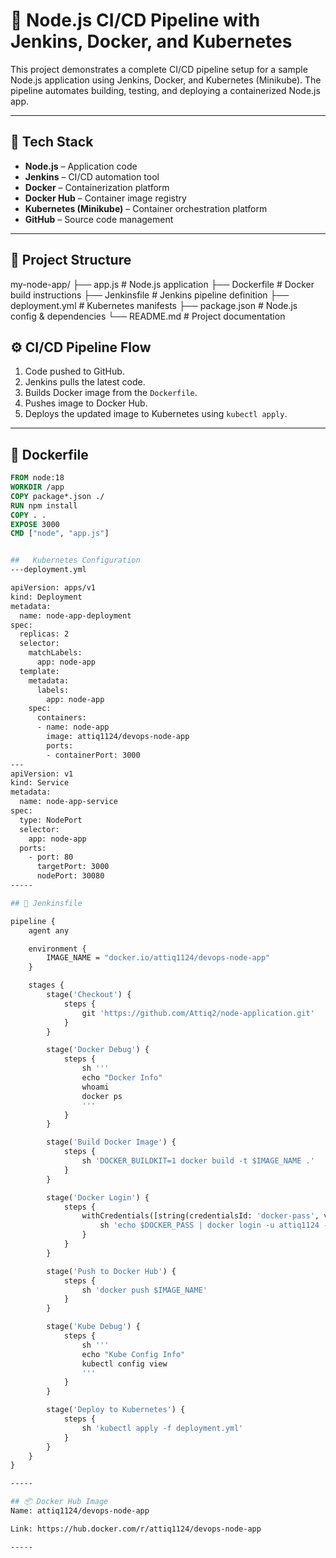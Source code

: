 # 🚀 Node.js CI/CD Pipeline with Jenkins, Docker, and Kubernetes

This project demonstrates a complete CI/CD pipeline setup for a sample Node.js application using Jenkins, Docker, and Kubernetes (Minikube). The pipeline automates building, testing, and deploying a containerized Node.js app.

---

## 🔧 Tech Stack

- **Node.js** – Application code
- **Jenkins** – CI/CD automation tool
- **Docker** – Containerization platform
- **Docker Hub** – Container image registry
- **Kubernetes (Minikube)** – Container orchestration platform
- **GitHub** – Source code management

---

## 📁 Project Structure

my-node-app/
├── app.js # Node.js application
├── Dockerfile # Docker build instructions
├── Jenkinsfile # Jenkins pipeline definition
├── deployment.yml # Kubernetes manifests
├── package.json # Node.js config & dependencies
└── README.md # Project documentation

## ⚙️ CI/CD Pipeline Flow

1. Code pushed to GitHub.
2. Jenkins pulls the latest code.
3. Builds Docker image from the `Dockerfile`.
4. Pushes image to Docker Hub.
5. Deploys the updated image to Kubernetes using `kubectl apply`.

---

## 🐳 Dockerfile

```Dockerfile
FROM node:18
WORKDIR /app
COPY package*.json ./
RUN npm install
COPY . .
EXPOSE 3000
CMD ["node", "app.js"]


##   Kubernetes Configuration
---deployment.yml

apiVersion: apps/v1
kind: Deployment
metadata:
  name: node-app-deployment
spec:
  replicas: 2
  selector:
    matchLabels:
      app: node-app
  template:
    metadata:
      labels:
        app: node-app
    spec:
      containers:
      - name: node-app
        image: attiq1124/devops-node-app
        ports:
        - containerPort: 3000
---
apiVersion: v1
kind: Service
metadata:
  name: node-app-service
spec:
  type: NodePort
  selector:
    app: node-app
  ports:
    - port: 80
      targetPort: 3000
      nodePort: 30080
-----

## 🔐 Jenkinsfile

pipeline {
    agent any

    environment {
        IMAGE_NAME = "docker.io/attiq1124/devops-node-app"
    }

    stages {
        stage('Checkout') {
            steps {
                git 'https://github.com/Attiq2/node-application.git'
            }
        }

        stage('Docker Debug') {
            steps {
                sh '''
                echo "Docker Info"
                whoami
                docker ps
                '''
            }
        }

        stage('Build Docker Image') {
            steps {
                sh 'DOCKER_BUILDKIT=1 docker build -t $IMAGE_NAME .'
            }
        }

        stage('Docker Login') {
            steps {
                withCredentials([string(credentialsId: 'docker-pass', variable: 'DOCKER_PASS')]) {
                    sh 'echo $DOCKER_PASS | docker login -u attiq1124 --password-stdin'
                }
            }
        }

        stage('Push to Docker Hub') {
            steps {
                sh 'docker push $IMAGE_NAME'
            }
        }

        stage('Kube Debug') {
            steps {
                sh '''
                echo "Kube Config Info"
                kubectl config view
                '''
            }
        }

        stage('Deploy to Kubernetes') {
            steps {
                sh 'kubectl apply -f deployment.yml'
            }
        }
    }
}

-----

## 📦 Docker Hub Image
Name: attiq1124/devops-node-app

Link: https://hub.docker.com/r/attiq1124/devops-node-app

-----
